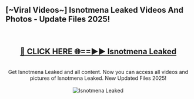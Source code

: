 <h2>[~Viral Videos~] Isnotmena Leaked Videos And Photos - Update Files 2025!</h2>
<br>
<div align="center">
<h2><a href="https://top-ai-tools.click/QrbHav" rel="nofollow">🔴 CLICK HERE 🌐==►► Isnotmena Leaked</a></h2>
<br>
Get Isnotmena Leaked and all content. Now you can access all videos and pictures of Isnotmena Leaked. New Updated Files 2025!
<br>
<br>
<a href="https://top-ai-tools.click/QrbHav" rel="nofollow" data-target="animated-image.originalLink"><img src="https://i.ibb.co.com/WyWwxjT/player-gif2.gif" alt="Isnotmena Leaked" style="max-width: 100%; display: inline-block;" data-target="animated-image.originalImage"></a>
</div>
<br>